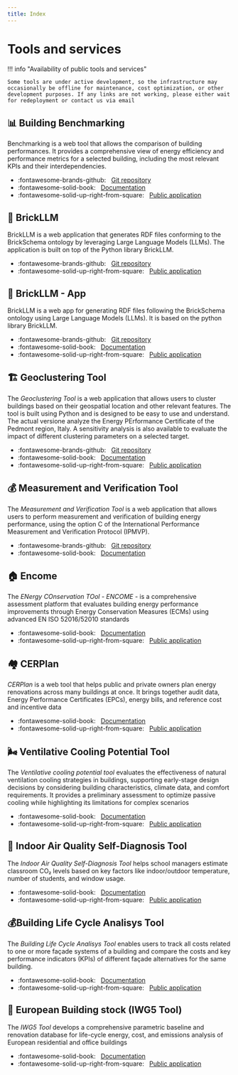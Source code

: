 ```yaml
---
title: Index
---
```


# Tools and services

!!! info "Availability of public tools and services"

    Some tools are under active development, so the infrastructure may occasionally be offline for maintenance, cost optimization, or other development purposes. If any links are not working, please either wait for redeployment or contact us via email 

## 📊 Building Benchmarking

Benchmarking is a web tool that allows the comparison of building performances. It provides a comprehensive view of energy efficiency and performance metrics for a selected building, including the most relevant KPIs and their interdependencies.

- :fontawesome-brands-github: &nbsp; [Git repository](https://github.com/EURAC-EEBgroup/MODERATE_building_benchmarking)
- :fontawesome-solid-book: &nbsp; [Documentation](benchmarking.md)
- :fontawesome-solid-up-right-from-square: &nbsp; [Public application](https://tools.eeb.eurac.edu/building_benchmarking/)

## 🧠 BrickLLM

BrickLLM is a web application that generates RDF files conforming to the BrickSchema ontology by leveraging Large Language Models (LLMs). The application is built on top of the Python library BrickLLM.

- :fontawesome-brands-github: &nbsp; [Git repository](https://github.com/EURAC-EEBgroup/BrickLLM-App)
- :fontawesome-solid-up-right-from-square: &nbsp; [Public application](https://tools.eeb.eurac.edu/brickllm/)

## 🧠 BrickLLM - App

BrickLLM is a web app for generating RDF files following the BrickSchema ontology using Large Language Models (LLMs). It is based on the python library BrickLLM.

- :fontawesome-brands-github: &nbsp; [Git repository](https://github.com/EURAC-EEBgroup/BrickLLM-App)
- :fontawesome-solid-book: &nbsp; [Documentation](BrickLLM_app.md)
- :fontawesome-solid-up-right-from-square: &nbsp; [Public application](https://tools.eeb.eurac.edu/brickllm/)

## 🏗️ Geoclustering Tool

The _Geoclustering Tool_ is a web application that allows users to cluster buildings based on their geospatial location and other relevant features. The tool is built using Python and is designed to be easy to use and understand. 
The actual versione analyze the Energy PErformance Certificate of the Pedmont region, Italy.
A sensitivity analysis is also available to evaluate the impact of different clustering parameters on a selected target.

- :fontawesome-brands-github: &nbsp; [Git repository](https://github.com/EURAC-EEBgroup/geoclustering_epc)
- :fontawesome-solid-book: &nbsp; [Documentation](geoclustering_tools.md)
- :fontawesome-solid-up-right-from-square: &nbsp; [Public application](https://tools.eeb.eurac.edu/epc_clustering/piemonte/)

## 💰 Measurement and Verification Tool

The _Measurement and Verification Tool_ is a web application that allows users to perform measurement and verification of building energy performance, using the option C of the International Performance Measurement and Verification Protocol (IPMVP).

- :fontawesome-brands-github: &nbsp; [Git repository](https://github.com/EURAC-EEBgroup/Measurement-and-verification)
- :fontawesome-solid-book: &nbsp; [Documentation](mea_and_ver.md)

## 🏠 Encome 

The _ENergy COnservation TOol - ENCOME -_ is a comprehensive assessment platform that evaluates building energy performance improvements through Energy Conservation Measures (ECMs) using advanced EN ISO 52016/52010 standards

<!-- - :fontawesome-brands-github: &nbsp; [Git repository]() -->
- :fontawesome-solid-book: &nbsp; [Documentation](Encome.md)
- :fontawesome-solid-up-right-from-square: &nbsp; [Public application](https://tools.eeb.eurac.edu/encome/)

## 🏘️ CERPlan

_CERPlan_ is a web tool that helps public and private owners plan energy renovations across many buildings at once. It brings together audit data, Energy Performance Certificates (EPCs), energy bills, and reference cost and incentive data

<!-- - :fontawesome-brands-github: &nbsp; [Git repository]() -->
- :fontawesome-solid-book: &nbsp; [Documentation](CERPlan.md)
- :fontawesome-solid-up-right-from-square: &nbsp; [Public application](https://cerplan.eurac.edu)

## 🌬️ Ventilative Cooling Potential Tool 

The _Ventilative cooling potential tool_ evaluates the effectiveness of natural ventilation cooling strategies in buildings, supporting early-stage design decisions by considering building characteristics, climate data, and comfort requirements. It provides a preliminary assessment to optimize passive cooling while highlighting its limitations for complex scenarios

<!-- - :fontawesome-brands-github: &nbsp; [Git repository]() -->
- :fontawesome-solid-book: &nbsp; [Documentation](ventilative_potential.md)
- :fontawesome-solid-up-right-from-square: &nbsp; [Public application](https://tools.eeb.eurac.edu/ventilative_cooling_potential/)

## 🏫 Indoor Air Quality Self-Diagnosis Tool 

The _Indoor Air Quality Self-Diagnosis Tool_ helps school managers estimate classroom CO₂ levels based on key factors like indoor/outdoor temperature, number of students, and window usage.

<!-- - :fontawesome-brands-github: &nbsp; [Git repository]() -->
- :fontawesome-solid-book: &nbsp; [Documentation](IAQ_Self_Diagnosis.md)
- :fontawesome-solid-up-right-from-square: &nbsp; [Public application](https://www.qaes-iaqtool.eurac.edu/)

## 💰Building Life Cycle Analisys Tool 

The _Building Life Cycle Analisys Tool_ enables users to track all costs related to one or more façade systems of a building and compare the costs and key performance indicators (KPIs) of different façade alternatives for the same building.

<!-- - :fontawesome-brands-github: &nbsp; [Git repository]() -->
- :fontawesome-solid-book: &nbsp; [Documentation](BLCA.md)
- :fontawesome-solid-up-right-from-square: &nbsp; [Public application](https://tools.eeb.eurac.edu/blca/)

## 🌆 European Building stock (IWG5 Tool)

The _IWG5 Tool_ develops a comprehensive parametric baseline and renovation database for life-cycle energy, cost, and emissions analysis of European residential and office buildings

<!-- - :fontawesome-brands-github: &nbsp; [Git repository]() -->
- :fontawesome-solid-book: &nbsp; [Documentation](IWG5.md)
- :fontawesome-solid-up-right-from-square: &nbsp; [Public application](https://tools.eeb.eurac.edu/iwg5/)


